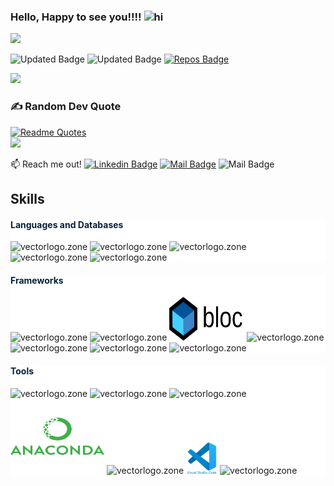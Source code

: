 ### Hello, Happy to see you!!!! <img src="https://user-images.githubusercontent.com/1303154/88677602-1635ba80-d120-11ea-84d8-d263ba5fc3c0.gif" width="28px" height="28px" alt="hi">

<a href="https://elangosubramani.github.io"><img src="elgif.gif"></a>

<!-- 
<img src="elgif.gif"> -->

<!-- retro visitor counter -->

<!-- <p align="center"> 
  <img src="https://profile-counter.glitch.me/ElangoSubramani/count.svg"/>
</p> -->

<!-- ![Updated Badge](https://badges.pufler.dev/updated/ElangoSubramani/git-badges)&nbsp;&nbsp; -->

![Updated Badge](https://komarev.com/ghpvc/?username=ElangoSubramani&label=Profile%20views&color=0e75b6&style=flat) ![Updated Badge](https://badges.pufler.dev/commits/yearly/ElangoSubramani)  [![Repos Badge](https://badges.pufler.dev/repos/ElangoSubramani)](https://badges.pufler.dev)


<img src="https://user-images.githubusercontent.com/73097560/115834477-dbab4500-a447-11eb-908a-139a6edaec5c.gif">


### ✍️ Random Dev Quote
[![Readme Quotes](https://quotes-github-readme.vercel.app/api?type=horizontal)]()
<br>
<img src="https://user-images.githubusercontent.com/73097560/115834477-dbab4500-a447-11eb-908a-139a6edaec5c.gif">



:mailbox: Reach me out!
  [![Linkedin Badge](https://img.shields.io/badge/-ELANGO_S-0e76a8?style=flat&labelColor=0e76a8&logo=linkedin&logoColor=white)](https://www.linkedin.com/in/elangosubramani/) [![Mail Badge](https://img.shields.io/badge/-elangoraj651@gmail.com-c0392b?style=flat&labelColor=c0392b&logo=gmail&logoColor=white)](mailto:elangoraj651@gmail.com) ![Mail Badge](https://img.shields.io/badge/-+91_9788371912-0e76a8?style=flat&labelColor=0e76a8&logo=telegram&logoColor=white)


 <section id="skills" class="services">
    <div class="container">
      <div class="section-title">
        <h2>Skills</h2>
      </div>
      <div class="row">
        <div class="col-lg-12" data-aos="fade-up">
          <div class="col-md-12 mt-4 mt-md-0 icon-box" data-aos="fade-up" data-aos-delay="100" style="background:#fff">
            <h4 style="text-align:left;color:#09203a">Languages and Databases</h4>
                <p style="text-align:left;">
                  <img src="https://www.vectorlogo.zone/logos/python/python-horizontal.svg" alt="vectorlogo.zone" height="50" width="150">
                  <img src="https://www.vectorlogo.zone/logos/java/java-horizontal.svg" alt="vectorlogo.zone" height="50" width="120">
                  <img src="https://www.vectorlogo.zone/logos/flutterio/flutterio-ar21.svg" alt="vectorlogo.zone" height="70" width="130">
                  <img src="https://www.vectorlogo.zone/logos/mongodb/mongodb-ar21.svg" alt="vectorlogo.zone" height="90" width="130">
                  <img src="https://www.vectorlogo.zone/logos/postgresql/postgresql-horizontal.svg" alt="vectorlogo.zone" height="50" width="190">
                </p>
            </div>
            <div class="col-md-12 mt-4 mt-md-0 icon-box" data-aos="lefade-up" data-aos-delay="100" style="background:#fff">
              <h4 style="text-align:left;color:#09203a">Frameworks</h4>
                <p style="text-align:left;">
                  <img src="https://www.vectorlogo.zone/logos/plot_ly/plot_ly-ar21.svg" alt="vectorlogo.zone">
                  <img src="https://www.vectorlogo.zone/logos/pocoo_flask/pocoo_flask-ar21.svg" alt="vectorlogo.zone">
                  <img src="flutter_bloc_logo_full.png" alt="vectorlogo.zone"height="70" width="120">
                  <img src="https://raw.githubusercontent.com/valohai/ml-logos/master/pandas.svg" alt="vectorlogo.zone"  height="90" width="130">
                  <img src="https://www.vectorlogo.zone/logos/numpy/numpy-ar21.svg" alt="vectorlogo.zone"  height="90" width="130">
                  <img src="https://raw.githubusercontent.com/valohai/ml-logos/master/pandas.svg" alt="vectorlogo.zone"  height="90" width="130">
                  <img src="https://www.vectorlogo.zone/logos/tensorflow/tensorflow-ar21.svg" alt="vectorlogo.zone">
              </p>
          </div>
          <div class="col-md-12 mt-4 mt-md-0 icon-box" data-aos="lefade-up" data-aos-delay="100" style="background:#fff">
              <h4 style="text-align:left;color:#09203a">Tools</h4>
                <p style="text-align:left;">
                  <img src="https://www.vectorlogo.zone/logos/git-scm/git-scm-ar21.svg" alt="vectorlogo.zone">
                  <img src="https://www.vectorlogo.zone/logos/amazon_aws/amazon_aws-ar21.svg" alt="vectorlogo.zone">
                  <img src="https://www.vectorlogo.zone/logos/canva/canva-ar21.svg" alt="vectorlogo.zone">
                  <img src="https://raw.githubusercontent.com/devicons/devicon/master/icons/anaconda/anaconda-original-wordmark.svg" alt="vectorlogo.zone" height="120" width="150">
                  <img src="https://www.vectorlogo.zone/logos/github/github-tile.svg" alt="vectorlogo.zone" height="50" width="50">
                  <img src="https://raw.githubusercontent.com/devicons/devicon/master/icons/vscode/vscode-original-wordmark.svg" alt="vectorlogo.zone" height="50" width="50">        
                  <img src="https://www.vectorlogo.zone/logos/jupyter/jupyter-ar21.svg" alt="vectorlogo.zone">
              </p>
          </div>
        </div>
      </div>
    </div>
  </section>


<!-- https://badges.pufler.dev/commits/monthly/ElangoSubramani -->



